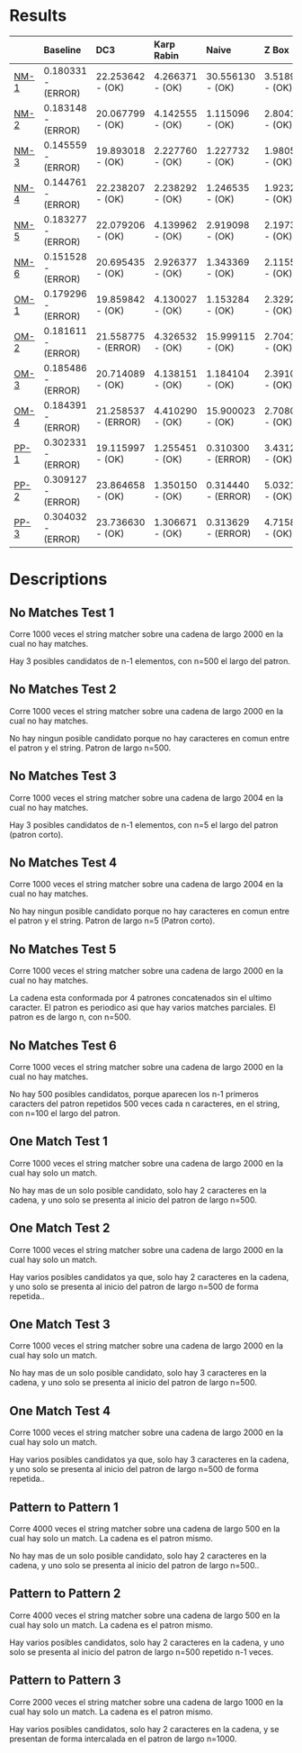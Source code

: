 # Results 

 | |Baseline|DC3|Karp Rabin|Naive|Z Box|
|:---|:---|:---|:---|:---|:---|
|[NM-1](#no-matches-test-1)|0.180331 - (ERROR)|22.253642 - (OK)|4.266371 - (OK)|30.556130 - (OK)|3.518905 - (OK)|
|[NM-2](#no-matches-test-2)|0.183148 - (ERROR)|20.067799 - (OK)|4.142555 - (OK)|1.115096 - (OK)|2.804140 - (OK)|
|[NM-3](#no-matches-test-3)|0.145559 - (ERROR)|19.893018 - (OK)|2.227760 - (OK)|1.227732 - (OK)|1.980528 - (OK)|
|[NM-4](#no-matches-test-4)|0.144761 - (ERROR)|22.238207 - (OK)|2.238292 - (OK)|1.246535 - (OK)|1.923206 - (OK)|
|[NM-5](#no-matches-test-5)|0.183277 - (ERROR)|22.079206 - (OK)|4.139962 - (OK)|2.919098 - (OK)|2.197335 - (OK)|
|[NM-6](#no-matches-test-6)|0.151528 - (ERROR)|20.695435 - (OK)|2.926377 - (OK)|1.343369 - (OK)|2.115527 - (OK)|
|[OM-1](#one-match-test-1)|0.179296 - (ERROR)|19.859842 - (OK)|4.130027 - (OK)|1.153284 - (OK)|2.329299 - (OK)|
|[OM-2](#one-match-test-2)|0.181611 - (ERROR)|21.558775 - (ERROR)|4.326532 - (OK)|15.999115 - (OK)|2.704179 - (OK)|
|[OM-3](#one-match-test-3)|0.185486 - (ERROR)|20.714089 - (OK)|4.138151 - (OK)|1.184104 - (OK)|2.391059 - (OK)|
|[OM-4](#one-match-test-4)|0.184391 - (ERROR)|21.258537 - (ERROR)|4.410290 - (OK)|15.900023 - (OK)|2.708091 - (OK)|
|[PP-1](#pattern-to-pattern-1)|0.302331 - (ERROR)|19.115997 - (OK)|1.255451 - (OK)|0.310300 - (ERROR)|3.431270 - (OK)|
|[PP-2](#pattern-to-pattern-2)|0.309127 - (ERROR)|23.864658 - (OK)|1.350150 - (OK)|0.314440 - (ERROR)|5.032148 - (OK)|
|[PP-3](#pattern-to-pattern-3)|0.304032 - (ERROR)|23.736630 - (OK)|1.306671 - (OK)|0.313629 - (ERROR)|4.715852 - (OK)|
# Descriptions 

## No Matches Test 1 

 
Corre 1000 veces el string matcher sobre una cadena de largo 2000 en la cual no hay matches.

Hay 3 posibles candidatos de n-1 elementos, con n=500 el largo del patron.
                
## No Matches Test 2 

 
Corre 1000 veces el string matcher sobre una cadena de largo 2000 en la cual no hay matches.

No hay ningun posible candidato porque no hay caracteres en comun entre el patron y el string. Patron de largo n=500.
                
## No Matches Test 3 

 
Corre 1000 veces el string matcher sobre una cadena de largo 2004 en la cual no hay matches.

Hay 3 posibles candidatos de n-1 elementos, con n=5 el largo del patron (patron corto).
                
## No Matches Test 4 

 
Corre 1000 veces el string matcher sobre una cadena de largo 2004 en la cual no hay matches.

No hay ningun posible candidato porque no hay caracteres en comun entre el patron y el string. Patron de largo n=5 (Patron corto).
                
## No Matches Test 5 

 
Corre 1000 veces el string matcher sobre una cadena de largo 2000 en la cual no hay matches.

La cadena esta conformada por 4 patrones concatenados sin el ultimo caracter. El patron es periodico asi que hay varios matches parciales.
El patron es de largo n, con n=500.
                
## No Matches Test 6 

 
Corre 1000 veces el string matcher sobre una cadena de largo 2000 en la cual no hay matches.

No hay 500 posibles candidatos, porque aparecen los n-1 primeros caracters del patron repetidos 500 veces cada n caracteres,
en el string, con n=100 el largo del patron.
                
## One Match Test 1 

 
Corre 1000 veces el string matcher sobre una cadena de largo 2000 en la cual hay solo un match.

No hay mas de un solo posible candidato, solo hay 2 caracteres en la cadena, y uno solo se presenta al inicio del
patron de largo n=500.
                
## One Match Test 2 

 
Corre 1000 veces el string matcher sobre una cadena de largo 2000 en la cual hay solo un match.

Hay varios posibles candidatos ya que, solo hay 2 caracteres en la cadena, y uno solo se presenta al inicio del
patron de largo n=500 de forma repetida..
                
## One Match Test 3 

 
Corre 1000 veces el string matcher sobre una cadena de largo 2000 en la cual hay solo un match.

No hay mas de un solo posible candidato, solo hay 3 caracteres en la cadena, y uno solo se presenta al inicio del
patron de largo n=500.
                
## One Match Test 4 

 
Corre 1000 veces el string matcher sobre una cadena de largo 2000 en la cual hay solo un match.

Hay varios posibles candidatos ya que, solo hay 3 caracteres en la cadena, y uno solo se presenta al inicio del
patron de largo n=500 de forma repetida..
                
## Pattern to Pattern 1 

 
Corre 4000 veces el string matcher sobre una cadena de largo 500 en la cual hay solo un match. La cadena es el patron mismo.

No hay mas de un solo posible candidato, solo hay 2 caracteres en la cadena, y uno solo se presenta al inicio del
patron de largo n=500..
                
## Pattern to Pattern 2 

 
Corre 4000 veces el string matcher sobre una cadena de largo 500 en la cual hay solo un match. La cadena es el patron mismo.

Hay varios posibles candidatos, solo hay 2 caracteres en la cadena, y uno solo se presenta al inicio del
patron de largo n=500 repetido n-1 veces.
                
## Pattern to Pattern 3 

 
Corre 2000 veces el string matcher sobre una cadena de largo 1000 en la cual hay solo un match. La cadena es el patron mismo.

Hay varios posibles candidatos, solo hay 2 caracteres en la cadena, y se presentan de forma intercalada
en el patron de largo n=1000.
                
